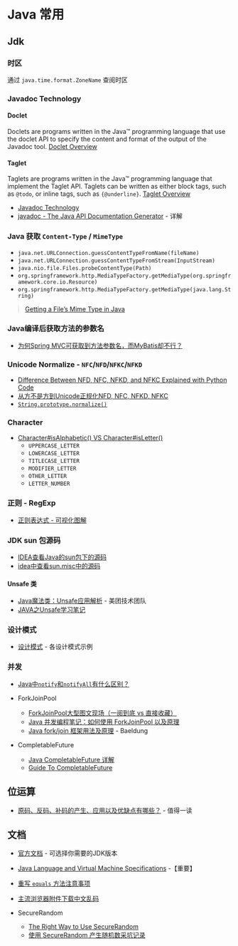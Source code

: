 # Java 常用

## Jdk

### 时区

通过 `java.time.format.ZoneName` 查阅时区

### Javadoc Technology

#### Doclet

Doclets are programs written in the Java™ programming language that use the doclet API to specify the content and
 format of the output of the Javadoc tool.
[Doclet Overview](https://docs.oracle.com/javase/7/docs/technotes/guides/javadoc/doclet/overview.html)

#### Taglet

Taglets are programs written in the Java™ programming language that implement the Taglet API. Taglets can be written as
either block tags, such as `@todo`, or inline tags, such as `{@underline}`.
[Taglet Overview](https://docs.oracle.com/javase/7/docs/technotes/guides/javadoc/taglet/overview.html)

* [Javadoc Technology](https://docs.oracle.com/javase/7/docs/technotes/guides/javadoc/index.html)
* [javadoc - The Java API Documentation Generator](https://docs.oracle.com/javase/7/docs/technotes/tools/windows/javadoc.html) - 详解

### Java 获取 `Content-Type` / `MimeType`

* `java.net.URLConnection.guessContentTypeFromName(fileName)`
* `java.net.URLConnection.guessContentTypeFromStream(InputStream)`
* `java.nio.file.Files.probeContentType(Path)`
* `org.springframework.http.MediaTypeFactory.getMediaType(org.springframework.core.io.Resource)`
* `org.springframework.http.MediaTypeFactory.getMediaType(java.lang.String)`

> [Getting a File’s Mime Type in Java](https://www.baeldung.com/java-file-mime-type)

### Java编译后获取方法的参数名

* [为何Spring MVC可获取到方法参数名，而MyBatis却不行？](https://cloud.tencent.com/developer/article/1497751)

### Unicode Normalize - `NFC`/`NFD`/`NFKC`/`NFKD`

* [Difference Between NFD, NFC, NFKD, and NFKC Explained with Python Code](https://towardsdatascience.com/difference-between-nfd-nfc-nfkd-and-nfkc-explained-with-python-code-e2631f96ae6c)
* [从⽅不是方到Unicode正规化NFD, NFC, NFKD, NFKC](https://xobo.org/unicode-normalization-nfd-nfc-nfkd-nfkc/)
* [`String.prototype.normalize()`](https://developer.mozilla.org/en-US/docs/Web/JavaScript/Reference/Global_Objects/String/normalize)

### Character

* [Character#isAlphabetic() VS Character#isLetter()](https://www.baeldung.com/java-character-isletter-isalphabetic)
  * `UPPERCASE_LETTER`
  * `LOWERCASE_LETTER`
  * `TITLECASE_LETTER`
  * `MODIFIER_LETTER`
  * `OTHER_LETTER`
  * `LETTER_NUMBER`

### 正则 - RegExp

* [正则表达式 - 可视化图解](https://regexper.com/)


### JDK sun 包源码

* [IDEA查看Java的sun包下的源码](https://plentymore.github.io/2019/01/04/IDEA%E6%9F%A5%E7%9C%8BJava%E7%9A%84sun%E5%8C%85%E4%B8%8B%E7%9A%84%E6%BA%90%E7%A0%81/)
* [idea中查看sun.misc中的源码](https://www.cnblogs.com/gingo/p/14805160.html)

#### Unsafe 类

* [Java魔法类：Unsafe应用解析](https://tech.meituan.com/2019/02/14/talk-about-java-magic-class-unsafe.html) - 美团技术团队
* [JAVA之Unsafe学习笔记](https://www.jianshu.com/p/b4de97ca8bb9)

### 设计模式

* [设计模式](https://www.runoob.com/design-pattern/design-pattern-tutorial.html) - 各设计模式示例


### 并发

* [Java中`notify`和`notifyAll`有什么区别？](https://www.zhihu.com/question/37601861)

* ForkJoinPool
  * [ForkJoinPool大型图文现场（一阅到底 vs 直接收藏）](https://segmentfault.com/a/1190000039267451)
  * [Java 并发编程笔记：如何使用 ForkJoinPool 以及原理](https://blog.dyngr.com/blog/2016/09/15/java-forkjoinpool-internals/)
  * [Java fork/join 框架用法及原理](https://baeldung-cn.com/java-fork-join) - Baeldung

* CompletableFuture
  * [Java CompletableFuture 详解](https://colobu.com/2016/02/29/Java-CompletableFuture/)
  * [Guide To CompletableFuture](https://www.baeldung.com/java-completablefuture)


## 位运算

* [原码、反码、补码的产生、应用以及优缺点有哪些？](https://www.zhihu.com/question/20159860) - 值得一读


## 文档

* [官方文档](https://docs.oracle.com/en/java/javase/) - 可选择你需要的JDK版本

* [Java Language and Virtual Machine Specifications](https://docs.oracle.com/javase/specs/index.html) -【重要】

* [重写 `equals` 方法注意事项](https://www.artima.com/lejava/articles/equality.html)

* [主流浏览器附件下载中文乱码](http://www.zhushiyao.com/?p=5017)

* SecureRandom
    * [The Right Way to Use SecureRandom](https://tersesystems.com/blog/2015/12/17/the-right-way-to-use-securerandom/)
    * [使用 SecureRandom 产生随机数采坑记录](https://cloud.tencent.com/developer/article/1558293)